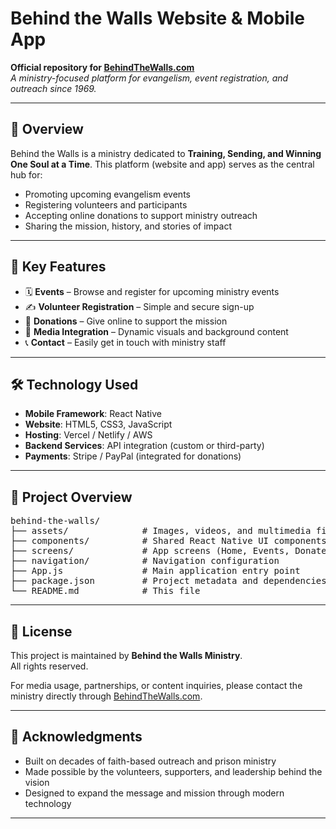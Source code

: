 # Behind the Walls Website & Mobile App

**Official repository for [BehindTheWalls.com](https://www.behindthewalls.com)**  
_A ministry-focused platform for evangelism, event registration, and outreach since 1969._

---

## 🌟 Overview

Behind the Walls is a ministry dedicated to **Training, Sending, and Winning One Soul at a Time**. This platform (website and app) serves as the central hub for:

- Promoting upcoming evangelism events
- Registering volunteers and participants
- Accepting online donations to support ministry outreach
- Sharing the mission, history, and stories of impact

---

## 🚀 Key Features

- 🗓 **Events** – Browse and register for upcoming ministry events
- ✍️ **Volunteer Registration** – Simple and secure sign-up
- 🤝 **Donations** – Give online to support the mission
- 🎥 **Media Integration** – Dynamic visuals and background content
- 📞 **Contact** – Easily get in touch with ministry staff

---

## 🛠 Technology Used

- **Mobile Framework**: React Native  
- **Website**: HTML5, CSS3, JavaScript  
- **Hosting**: Vercel / Netlify / AWS  
- **Backend Services**: API integration (custom or third-party)  
- **Payments**: Stripe / PayPal (integrated for donations)

---

## 📂 Project Overview

<pre>
behind-the-walls/
├── assets/              # Images, videos, and multimedia files
├── components/          # Shared React Native UI components
├── screens/             # App screens (Home, Events, Donate, etc.)
├── navigation/          # Navigation configuration
├── App.js               # Main application entry point
├── package.json         # Project metadata and dependencies
└── README.md            # This file
</pre>

---

## 📄 License

This project is maintained by **Behind the Walls Ministry**.  
All rights reserved.

For media usage, partnerships, or content inquiries, please contact the ministry directly through [BehindTheWalls.com](https://www.behindthewalls.com).

---

## 🙏 Acknowledgments

- Built on decades of faith-based outreach and prison ministry  
- Made possible by the volunteers, supporters, and leadership behind the vision  
- Designed to expand the message and mission through modern technology

---
